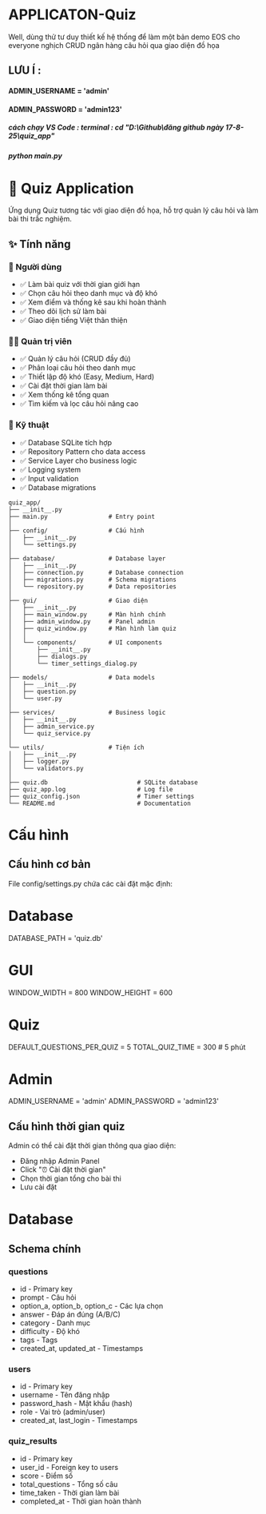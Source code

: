 # APPLICATON-Quiz
Well, dùng thử tư duy thiết kế hệ thống để làm một bản demo EOS cho everyone nghịch CRUD ngân hàng câu hỏi qua giao diện đồ họa

## LƯU Í :

#### ADMIN_USERNAME = 'admin'
#### ADMIN_PASSWORD = 'admin123'

##### cách chạy VS Code : terminal : cd "D:\Github\đăng github ngày 17-8-25\quiz_app"  
#####                                python main.py

# 🎯 Quiz Application

Ứng dụng Quiz tương tác với giao diện đồ họa, hỗ trợ quản lý câu hỏi và làm bài thi trắc nghiệm.

## ✨ Tính năng

### 👤 Người dùng
- ✅ Làm bài quiz với thời gian giới hạn
- ✅ Chọn câu hỏi theo danh mục và độ khó
- ✅ Xem điểm và thống kê sau khi hoàn thành
- ✅ Theo dõi lịch sử làm bài
- ✅ Giao diện tiếng Việt thân thiện

### 👨‍💼 Quản trị viên
- ✅ Quản lý câu hỏi (CRUD đầy đủ)
- ✅ Phân loại câu hỏi theo danh mục
- ✅ Thiết lập độ khó (Easy, Medium, Hard)
- ✅ Cài đặt thời gian làm bài
- ✅ Xem thống kê tổng quan
- ✅ Tìm kiếm và lọc câu hỏi nâng cao

### 🔧 Kỹ thuật
- ✅ Database SQLite tích hợp
- ✅ Repository Pattern cho data access
- ✅ Service Layer cho business logic
- ✅ Logging system
- ✅ Input validation
- ✅ Database migrations
  
```
quiz_app/
├── __init__.py
├── main.py                 # Entry point
│
├── config/                 # Cấu hình
│   ├── __init__.py
│   └── settings.py
│
├── database/               # Database layer
│   ├── __init__.py
│   ├── connection.py       # Database connection
│   ├── migrations.py       # Schema migrations
│   └── repository.py       # Data repositories
│
├── gui/                    # Giao diện
│   ├── __init__.py
│   ├── main_window.py      # Màn hình chính
│   ├── admin_window.py     # Panel admin
│   ├── quiz_window.py      # Màn hình làm quiz
│   │
│   └── components/         # UI components
│       ├── __init__.py
│       ├── dialogs.py
│       └── timer_settings_dialog.py
│
├── models/                 # Data models
│   ├── __init__.py
│   ├── question.py
│   └── user.py
│
├── services/               # Business logic
│   ├── __init__.py
│   ├── admin_service.py
│   └── quiz_service.py
│
└── utils/                  # Tiện ích
│   ├── __init__.py
│   ├── logger.py
│   └── validators.py
│
├── quiz.db                         # SQLite database
├── quiz_app.log                    # Log file
├── quiz_config.json                # Timer settings
└── README.md                       # Documentation

```


# Cấu hình

## Cấu hình cơ bản
File config/settings.py chứa các cài đặt mặc định:

# Database
DATABASE_PATH = 'quiz.db'

# GUI
WINDOW_WIDTH = 800
WINDOW_HEIGHT = 600

# Quiz
DEFAULT_QUESTIONS_PER_QUIZ = 5
TOTAL_QUIZ_TIME = 300  # 5 phút

# Admin
ADMIN_USERNAME = 'admin'
ADMIN_PASSWORD = 'admin123'

## Cấu hình thời gian quiz
Admin có thể cài đặt thời gian thông qua giao diện:

- Đăng nhập Admin Panel
- Click "⏰ Cài đặt thời gian"
- Chọn thời gian tổng cho bài thi
- Lưu cài đặt

# Database

## Schema chính

### questions
- id - Primary key
- prompt - Câu hỏi
- option_a, option_b, option_c - Các lựa chọn
- answer - Đáp án đúng (A/B/C)
- category - Danh mục
- difficulty - Độ khó
- tags - Tags
- created_at, updated_at - Timestamps

### users
- id - Primary key
- username - Tên đăng nhập
- password_hash - Mật khẩu (hash)
- role - Vai trò (admin/user)
- created_at, last_login - Timestamps

### quiz_results
- id - Primary key
- user_id - Foreign key to users
- score - Điểm số
- total_questions - Tổng số câu
- time_taken - Thời gian làm bài
- completed_at - Thời gian hoàn thành


